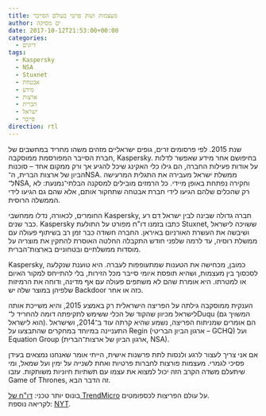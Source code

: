 ```yaml
---
title: מעצמות ושוק פרטי בעולם הסייבר
author: ים מסיקה
date: 2017-10-12T21:53:00+00:00
categories:
  - דיונים
tags:
  - Kaspersky
  - NSA
  - Stuxnet
  - אבטחת
  - מידע
  - ארצות
  - הברית
  - ישראל
  - סייבר
direction: rtl
---
```


שנת 2015. לפי פרסומים זרים, גופים ישראליים מזהים משהו מחריד במחשבים של חברת הסייבר המפורסמת ממוסקבה, Kaspersky. בחיפושם אחר מידע שאפשר לדלות על אודות פעילות החברה, הם גילו כלי האקינג שיכל להגיע אך ורק ממקום אחד – סוכנות הביון של ארצות הברית, ה־NSA. ממשלת ישראל מעבירה את התגלית המרעישה ל־NSA, וחקירה נפתחת באופן מיידי. כל הרמזים מובילים למסקנה הבלתי־נמנעת: לא רק שהכלים שלהם הגיעו לידי חברת אבטחה שתחקור אותם, אלא שהם גם הגיעו לידי הממשלה הרוסית.

החומרים, לכאורה, נדלו ממחשבי Kaspersky, חברה גדולה שבינה לבין ישראל דם רע כבר שנים. Kaspersky כתבו בזמנו דו"ח מפורט על התולעת Stuxnet, ששויכה לישראל ושיבשה את העשרת האורניום באיראן. החברה חשודה כבר זמן רב בשיתוף פעולה עם ממשלת רוסיה, עד לרמה שלפני חודש התקבלה החלטה האוסרת להתקין את מוצריה על מוסדות ממשלתיים ובטחוניים בארצות־הברית.

Kaspersky, כמובן, מכחישה את הטענות שמתעופפות לעברה. היא טוענת שנקלעה לסכסוך בין מעצמות, ושהיא תופסת איומי סייבר מכל הזירות, בלי להתייחס למקור האיום או למטרתו. היא אומרת שהם לא משתפים פעולה עם אף מדינה, ודוחה את הרמיזות שלפיהן במוצר שלה יש Backdoor כזה או אחר.

הענקית ממוסקבה גילתה על הפריצה הישראלית רק באמצע 2015, והיא משייכת אותה לישראל מכיוון שהקוד של הכלי ששימש לתקיפתה דומה להחריד ל־Duqu (המשויך גם הוא לישראל). הם אומרים שמניתוח הפריצה, נשמע שהיא קרתה עוד ב־2014, ושישראל התעניינה במיוחד במחקרים שהתבצעו על Regin (ארגון הביון הבריטי – GCHQ) ועל Equation Group (ארגון הביון של ארצות־הברית, NSA).

אם אני צריך לעצור לרגע ולנסות לתת פרשנות אישית, הייתי אומר שאנחנו נמצאים בעידן פסיכי לגמרי. מעצמות פורצות לחברות פרטיות ואחת לשנייה על ימין ועל שמאל, ומי שיתעלם משדה הקרב הזה יכול למצוא את עצמו עם תשתיות חיוניות משותקות. עזבו Game of Thrones, זה הדבר הבא.

בונוס יותר טכני: [דו"ח של TrendMicro][1] על עולם הפריצות לכספומטים.  
לקריאה נוספת: [NYT][2].

 [1]: https://www.infosecurity-magazine.com/news/latest-atm-malware-is-lightweight/?fbclid=IwAR3f9m4XIgw4U4GL7-CQfa97Q7P4JEIkERlHW7DsAwGuPaohO7vBkPWQn30
 [2]: https://www.nytimes.com/2017/10/10/technology/kaspersky-lab-israel-russia-hacking.html?fbclid=IwAR01gnPx6P4W6vCxGMGfUU9Q87TJv0PziSgYQfOi3ogKrTo5VIkGF4Fl9IQ
